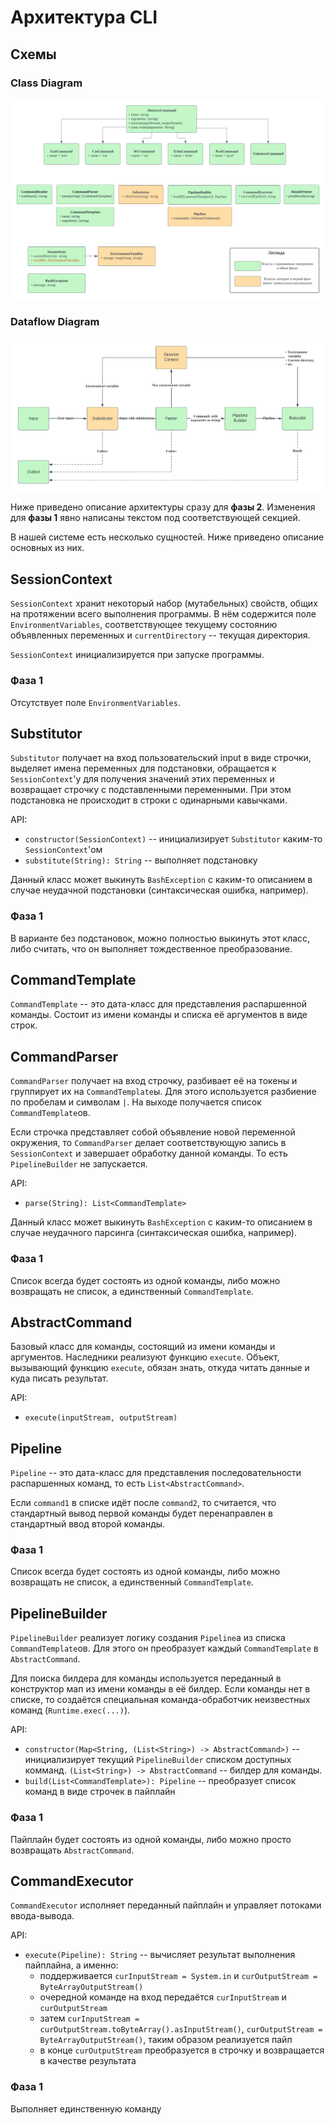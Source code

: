 # Архитектура CLI

## Схемы

### Class Diagram
![class-diagram](schemes/hw-1-class-diagram.png)

### Dataflow Diagram
![dataflow-diagram](schemes/hw-1-dataflow-diagram.png)

Ниже приведено описание архитектуры сразу для __фазы 2__. Изменения для __фазы 1__ явно написаны текстом под соответствующей секцией.

В нашей системе есть несколько сущностей. Ниже приведено описание основных из них. 

## SessionContext

`SessionContext` хранит некоторый набор (мутабельных) свойств, общих на протяжении всего выполнения программы. В нём содержится поле `EnvironmentVariables`, соответствующее текущему состоянию объявленных переменных и `currentDirectory` -- текущая директория.

`SessionContext` инициализируется при запуске программы.

### Фаза 1

Отсутствует поле `EnvironmentVariables`.

## Substitutor

`Substitutor` получает на вход пользовательский input в виде строчки, выделяет имена переменных для подстановки, обращается к `SessionContext`'у для получения значений этих переменных и возвращает строчку с подставленными переменными. При этом подстановка не происходит в строки с одинарными кавычками.

API:
- `constructor(SessionContext)` -- инициализирует `Substitutor` каким-то `SessionContext`'ом
- `substitute(String): String` -- выполняет подстановку

Данный класс может выкинуть `BashException` с каким-то описанием в случае неудачной подстановки (синтаксическая ошибка, например).

### Фаза 1
В варианте без подстановок, можно полностью выкинуть этот класс, либо считать, что он выполняет тождественное преобразование.

## CommandTemplate

`CommandTemplate` -- это дата-класс для представления распаршенной команды. Состоит из имени команды и списка её аргументов в виде строк.

## CommandParser

`CommandParser` получает на вход строчку, разбивает её на токены и группирует их на `CommandTemplate`ы. Для этого используется разбиение по пробелам и символам `|`. На выходе получается список `CommandTemplate`ов.  

Если строчка представляет собой объявление новой переменной окружения, то `CommandParser` делает соответствующую запись в `SessionContext` и завершает обработку данной команды. То есть `PipelineBuilder` не запускается.

API:
- `parse(String): List<CommandTemplate>`

Данный класс может выкинуть `BashException` с каким-то описанием в случае неудачного парсинга (синтаксическая ошибка, например).

### Фаза 1
Список всегда будет состоять из одной команды, либо можно возвращать не список, а единственный `CommandTemplate`.

## AbstractCommand

Базовый класс для команды, состоящий из имени команды и аргументов. Наследники реализуют функцию `execute`. Объект, вызывающий функцию `execute`, обязан знать, откуда читать данные и куда писать результат.

API:
- `execute(inputStream, outputStream)`

## Pipeline

`Pipeline` -- это дата-класс для представления последовательности распаршенных команд, то есть `List<AbstractCommand>`. 

Если `command1` в списке идёт после `command2`, то считается, что стандартный вывод первой команды будет перенаправлен в стандартный ввод второй команды.

### Фаза 1
Список всегда будет состоять из одной команды, либо можно возвращать не список, а единственный `CommandTemplate`.

## PipelineBuilder

`PipelineBuilder` реализует логику создания `Pipeline`а из списка `CommandTemplate`ов. Для этого он преобразует каждый `CommandTemplate` в `AbstractCommand`.

Для поиска билдера для команды используется переданный в конструктор мап из имени команды в её билдер. Если команды нет в списке, то создаётся специальная команда-обработчик неизвестных команд (`Runtime.exec(...)`).

API:
- `constructor(Map<String, (List<String>) -> AbstractCommand>)` -- инициализирует текущий `PipelineBuilder` списком доступных комманд. `(List<String>) -> AbstractCommand` -- билдер для команды.
- `build(List<CommandTemplate>): Pipeline` -- преобразует список команд в виде строчек в пайплайн

### Фаза 1

Пайплайн будет состоять из одной команды, либо можно просто возвращать `AbstractCommand`.

## CommandExecutor

`CommandExecutor` исполняет переданный пайплайн и управляет потоками ввода-вывода. 

API:
- `execute(Pipeline): String` -- вычисляет результат выполнения пайплайна, а именно:
  - поддерживается `curInputStream = System.in` и `curOutputStream = ByteArrayOutputStream()`
  - очередной команде на вход передаётся `curInputStream` и `curOutputStream`
  - затем `curInputStream = curOutputStream.toByteArray().asInputStream()`, `curOutputStream = ByteArrayOutputStream()`, таким образом реализуется пайп
  - в конце `curOutputStream` преобразуется в строчку и возвращается в качестве результата

### Фаза 1

Выполняет единственную команду
